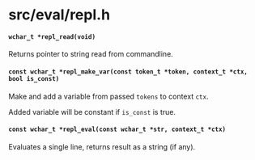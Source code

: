# src/eval/repl.h

#### `wchar_t *repl_read(void)`
Returns pointer to string read from commandline.

#### `const wchar_t *repl_make_var(const token_t *token, context_t *ctx, bool is_const)`
Make and add a variable from passed `tokens` to context `ctx`.

Added variable will be constant if `is_const` is true.

#### `const wchar_t *repl_eval(const wchar_t *str, context_t *ctx)`
Evaluates a single line, returns result as a string (if any).

